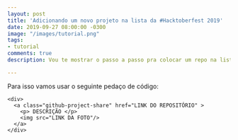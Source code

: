 ```yaml
---
layout: post
title: 'Adicionando um novo projeto na lista da #Hacktoberfest 2019'
date: 2019-09-27 08:00:00 -0300
image: "/images/tutorial.png"
tags:
- tutorial
comments: true
description: Vou te mostrar o passo a passo pra colocar um repo na lista de 2019

---
```

Para isso vamos usar o seguinte pedaço de código:

    <div>
      <a class="github-project-share" href="LINK DO REPOSITÓRIO" >
        <p> DESCRIÇÃO </p>
        <img src="LINK DA FOTO"/>
      </a>
    </div>